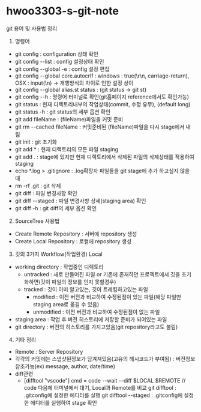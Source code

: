 # hwoo3303-s-git-note
git 용어 및 사용법 정리

1. 명령어
- git config                        : configuration 상태 확인
- git config --list                 : config 설정상태 확인
- git config --global -e            : config 설정 편집
- git config --global core.autocrlf : windows : true(\r\n, carriage-return), OSX : input(\n) -> 개행방식의 차이로 인한 설정 상이
- git config --global alias.st status : (git status -> git st)
- git config --h                    : 명령어 터미널로 확인(git홈페이지 reference에서도 확인가능)
- git status                        : 현재 디렉토리내부의 작업상태(commit, 수정 유무), (default long)
- git status -h                     : git status의 세부 옵션 확인
- git add fileName                  : (fileName)파일을 커밋 준비
- git rm --cached fileName          : 커밋준비된 (fileName)파일을 다시 stage에서 내림
- git init                          : git 초기화
- git add *                         : 현재 디렉토리의 모든 파일 staging
- git add .                         : stage에 있지만 현재 디렉토리에서 삭제된 파일의 삭제상태를 적용하여 staging
- echo *.log > .gitignore           : .log확장자 파일들을 git stage에 추가 하고싶지 않을 때
- rm -rf .git                       : git 삭제
- git diff                          : 파일 변경사항 확인
- git diff --staged                 : 파일 변경사항 상세(staging area) 확인
- git diff -h                       : git diff의 세부 옵션 확인

2. SourceTree 사용법
- Create Remote Repository : 서버에 repository 생성
- Create Local Repository  : 로컬에 repository 생성


3. 깃의 3가지 Workflow(작업환경)
Local
- working directory : 작업중인 디렉토리
  - untracked : 새로 만들어진 파일 or 기존에 존재하던 프로젝트에서 깃을 초기화하면(깃이 파일의 정보를 인지 못할경우)
  - tracked : 깃이 이미 알고있는, 깃이 트레킹하고있는 파일
	  - modified : 이전 버전과 비교하여 수정된점이 있는 파일(해당 파일만 staging area로 옮길 수 있음)
	  - unmodified : 이전 버전과 비교하여 수정된점이 없는 파일
- staging area : 작업 후 버전 히스토리에 저장할 준비가 되어있는 파일
- git directory : 버전의 히스토리를 가지고있음(git repository라고도 불림)

4. 기타 정리
- Remote : Server Repository
- 각각의 커밋에는 스냅샷된정보가 담겨져있음(고유의 헤시코드가 부여됨) : 버전정보 참조가능(ex) message, author, date/time)
- diff관련
  - [difftool "vscode"]
	cmd = code --wait --diff $LOCAL $REMOTE	// code 다음에 터미널에서 대기, Local과 Remote를 비교
git difftool : .gitconfig에 설정한 에디터를 실행
git difftool --staged : .gitconfig에 설정한 에디터를 실행하여 stage 확인

